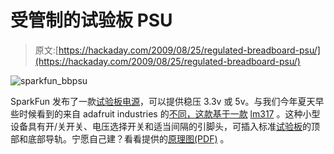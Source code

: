 # 受管制的试验板 PSU

> 原文:[https://hackaday.com/2009/08/25/regulated-breadboard-psu/](https://hackaday.com/2009/08/25/regulated-breadboard-psu/)

![sparkfun_bbpsu](../Images/7c2fb41e827b7ce10300cf081ada3441.png "sparkfun_bbpsu")

SparkFun 发布了一款[试验板电源](http://www.sparkfun.com/commerce/product_info.php?products_id=9319)，可以提供稳压 3.3v 或 5v。与我们今年夏天早些时候看到的来自 adafruit industries 的[不同，这款基于一款](http://hackaday.com/2009/07/16/adjustable-breadboard-supply/) [lm317](http://hackaday.com/2008/09/22/parts-lm317-adjustable-voltage-regulator/) 。这种小型设备具有开/关开关、电压选择开关和适当间隔的引脚头，可插入标准[试验板](http://www.sparkfun.com/commerce/product_info.php?products_id=112)的顶部和底部导轨。宁愿自己建？看看提供的[原理图(PDF)](http://www.sparkfun.com/datasheets/Prototyping/General/Breadboard%20Power%20Supply%20-%20SMD%20v11.pdf) 。